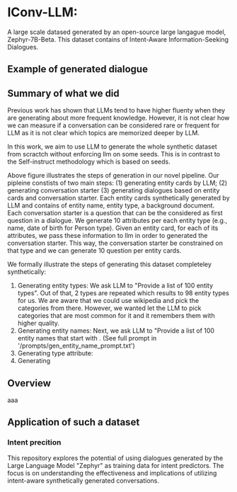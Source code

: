 # IConv-LLM:
A large scale datased generated by an open-source large langague model, Zephyr-7B-Beta. This dataset contains of Intent-Aware Information-Seeking Dialogues.

## Example of generated dialogue


## Summary of what we did
Previous work has shown that LLMs tend to have higher fluenty when they are generating about more frequent knowledge. However, it is not clear how we can measure if a conversation can be considered rare or frequent for LLM as it is not clear which topics are memorized deeper by LLM. 

In this work, we aim to use LLM to generate the whole synthetic dataset from scractch without enforcing llm on some seeds. This is in contrast to the Self-instruct methodology which is based on seeds.

Above figure illustrates the steps of generation in our novel pipeline. Our pipleine constists of two main steps: (1) generating entity cards by LLM; (2) generating conversation starter (3) generating dialogues based on entity cards and conversation starter. Each entity cards synthetically generated by LLM and contains of entity name, entity type, a background document. Each conversation starter is a question that can be the considered as first question in a dialogue. We generate 10 attributes per each entity type (e.g., name, date of birth for Person type). Given an entity card, for each of its attributes, we pass these information to llm in order to generated the conversation starter. This way, the conversation starter be constrained on that type and we can generate 10 question per entity cards. 

We formally illustrate the steps of generating this dataset completeley synthetically:

1. Generating entity types: We ask LLM to "Provide a list of 100 entity types". Out of that, 2 types are repeated which results to 98 entity types for us. We are aware that we could use wikipedia and pick the categories from there. However, we wanted let the LLM to pick categories that are most common for it and it remembers them with higher quality.
2. Generating entity names: Next, we ask LLM to "Provide a list of 100 entity names that start with . (See full prompt in '/prompts/gen_entity_name_prompt.txt')
3. Generating type attribute:
4. Generating 

## Overview
aaa

## Application of such a dataset
### Intent precition
This repository explores the potential of using dialogues generated by the Large Language Model "Zephyr" as training data for intent predictors. The focus is on understanding the effectiveness and implications of utilizing intent-aware synthetically generated conversations.
